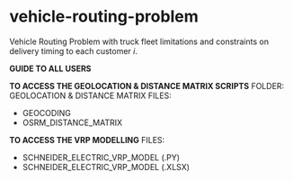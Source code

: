 # vehicle-routing-problem
Vehicle Routing Problem with truck fleet limitations and constraints on delivery timing to each customer _i_.

**GUIDE TO ALL USERS**

**TO ACCESS THE GEOLOCATION & DISTANCE MATRIX SCRIPTS**
FOLDER: GEOLOCATION & DISTANCE MATRIX
FILES:
- GEOCODING
- OSRM_DISTANCE_MATRIX


**TO ACCESS THE VRP MODELLING**
FILES:
- SCHNEIDER_ELECTRIC_VRP_MODEL (.PY)
- SCHNEIDER_ELECTRIC_VRP_MODEL (.XLSX)
